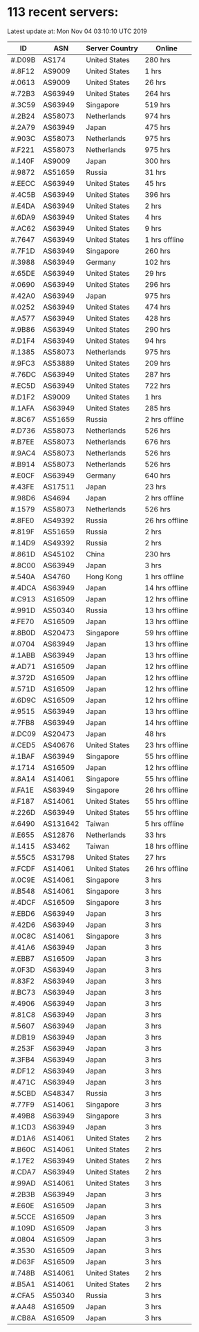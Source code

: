 # 113 recent servers:

Latest update at: Mon Nov 04 03:10:10 UTC 2019

| ID | ASN | Server Country | Online |
| -- | --- | -------------- | ------ |
| #.D09B | AS174 | United States | 280 hrs |
| #.8F12 | AS9009 | United States | 1 hrs |
| #.0613 | AS9009 | United States | 26 hrs |
| #.72B3 | AS63949 | United States | 264 hrs |
| #.3C59 | AS63949 | Singapore | 519 hrs |
| #.2B24 | AS58073 | Netherlands | 974 hrs |
| #.2A79 | AS63949 | Japan | 475 hrs |
| #.903C | AS58073 | Netherlands | 975 hrs |
| #.F221 | AS58073 | Netherlands | 975 hrs |
| #.140F | AS9009 | Japan | 300 hrs |
| #.9872 | AS51659 | Russia | 31 hrs |
| #.EECC | AS63949 | United States | 45 hrs |
| #.4C5B | AS63949 | United States | 396 hrs |
| #.E4DA | AS63949 | United States | 2 hrs |
| #.6DA9 | AS63949 | United States | 4 hrs |
| #.AC62 | AS63949 | United States | 9 hrs |
| #.7647 | AS63949 | United States | 1 hrs offline |
| #.7F1D | AS63949 | Singapore | 260 hrs |
| #.3988 | AS63949 | Germany | 102 hrs |
| #.65DE | AS63949 | United States | 29 hrs |
| #.0690 | AS63949 | United States | 296 hrs |
| #.42A0 | AS63949 | Japan | 975 hrs |
| #.0252 | AS63949 | United States | 474 hrs |
| #.A577 | AS63949 | United States | 428 hrs |
| #.9B86 | AS63949 | United States | 290 hrs |
| #.D1F4 | AS63949 | United States | 94 hrs |
| #.1385 | AS58073 | Netherlands | 975 hrs |
| #.9FC3 | AS53889 | United States | 209 hrs |
| #.76DC | AS63949 | United States | 287 hrs |
| #.EC5D | AS63949 | United States | 722 hrs |
| #.D1F2 | AS9009 | United States | 1 hrs |
| #.1AFA | AS63949 | United States | 285 hrs |
| #.8C67 | AS51659 | Russia | 2 hrs offline |
| #.D736 | AS58073 | Netherlands | 526 hrs |
| #.B7EE | AS58073 | Netherlands | 676 hrs |
| #.9AC4 | AS58073 | Netherlands | 526 hrs |
| #.B914 | AS58073 | Netherlands | 526 hrs |
| #.E0CF | AS63949 | Germany | 640 hrs |
| #.43FE | AS17511 | Japan | 23 hrs |
| #.98D6 | AS4694 | Japan | 2 hrs offline |
| #.1579 | AS58073 | Netherlands | 526 hrs |
| #.8FE0 | AS49392 | Russia | 26 hrs offline |
| #.819F | AS51659 | Russia | 2 hrs |
| #.14D9 | AS49392 | Russia | 2 hrs |
| #.861D | AS45102 | China | 230 hrs |
| #.8C00 | AS63949 | Japan | 3 hrs |
| #.540A | AS4760 | Hong Kong | 1 hrs offline |
| #.4DCA | AS63949 | Japan | 14 hrs offline |
| #.C913 | AS16509 | Japan | 12 hrs offline |
| #.991D | AS50340 | Russia | 13 hrs offline |
| #.FE70 | AS16509 | Japan | 13 hrs offline |
| #.8B0D | AS20473 | Singapore | 59 hrs offline |
| #.0704 | AS63949 | Japan | 13 hrs offline |
| #.1ABB | AS63949 | Japan | 13 hrs offline |
| #.AD71 | AS16509 | Japan | 12 hrs offline |
| #.372D | AS16509 | Japan | 12 hrs offline |
| #.571D | AS16509 | Japan | 12 hrs offline |
| #.6D9C | AS16509 | Japan | 12 hrs offline |
| #.9515 | AS63949 | Japan | 13 hrs offline |
| #.7FB8 | AS63949 | Japan | 14 hrs offline |
| #.DC09 | AS20473 | Japan | 48 hrs |
| #.CED5 | AS40676 | United States | 23 hrs offline |
| #.1BAF | AS63949 | Singapore | 55 hrs offline |
| #.1714 | AS16509 | Japan | 12 hrs offline |
| #.8A14 | AS14061 | Singapore | 55 hrs offline |
| #.FA1E | AS63949 | Singapore | 26 hrs offline |
| #.F187 | AS14061 | United States | 55 hrs offline |
| #.226D | AS63949 | United States | 55 hrs offline |
| #.6490 | AS131642 | Taiwan | 5 hrs offline |
| #.E655 | AS12876 | Netherlands | 33 hrs |
| #.1415 | AS3462 | Taiwan | 18 hrs offline |
| #.55C5 | AS31798 | United States | 27 hrs |
| #.FCDF | AS14061 | United States | 26 hrs offline |
| #.0C9E | AS14061 | Singapore | 3 hrs |
| #.B548 | AS14061 | Singapore | 3 hrs |
| #.4DCF | AS16509 | Singapore | 3 hrs |
| #.EBD6 | AS63949 | Japan | 3 hrs |
| #.42D6 | AS63949 | Japan | 3 hrs |
| #.0C8C | AS14061 | Singapore | 3 hrs |
| #.41A6 | AS63949 | Japan | 3 hrs |
| #.EBB7 | AS16509 | Japan | 3 hrs |
| #.0F3D | AS63949 | Japan | 3 hrs |
| #.83F2 | AS63949 | Japan | 3 hrs |
| #.BC73 | AS63949 | Japan | 3 hrs |
| #.4906 | AS63949 | Japan | 3 hrs |
| #.81C8 | AS63949 | Japan | 3 hrs |
| #.5607 | AS63949 | Japan | 3 hrs |
| #.DB19 | AS63949 | Japan | 3 hrs |
| #.253F | AS63949 | Japan | 3 hrs |
| #.3FB4 | AS63949 | Japan | 3 hrs |
| #.DF12 | AS63949 | Japan | 3 hrs |
| #.471C | AS63949 | Japan | 3 hrs |
| #.5CBD | AS48347 | Russia | 3 hrs |
| #.77F9 | AS14061 | Singapore | 3 hrs |
| #.49B8 | AS63949 | Singapore | 3 hrs |
| #.1CD3 | AS63949 | Japan | 3 hrs |
| #.D1A6 | AS14061 | United States | 2 hrs |
| #.B60C | AS14061 | United States | 2 hrs |
| #.17E2 | AS63949 | United States | 2 hrs |
| #.CDA7 | AS63949 | United States | 2 hrs |
| #.99AD | AS14061 | United States | 3 hrs |
| #.2B3B | AS63949 | Japan | 3 hrs |
| #.E60E | AS16509 | Japan | 3 hrs |
| #.5CCE | AS16509 | Japan | 3 hrs |
| #.109D | AS16509 | Japan | 3 hrs |
| #.0804 | AS16509 | Japan | 3 hrs |
| #.3530 | AS16509 | Japan | 3 hrs |
| #.D63F | AS16509 | Japan | 3 hrs |
| #.748B | AS14061 | United States | 2 hrs |
| #.B5A1 | AS14061 | United States | 2 hrs |
| #.CFA5 | AS50340 | Russia | 3 hrs |
| #.AA48 | AS16509 | Japan | 3 hrs |
| #.CB8A | AS16509 | Japan | 3 hrs |

